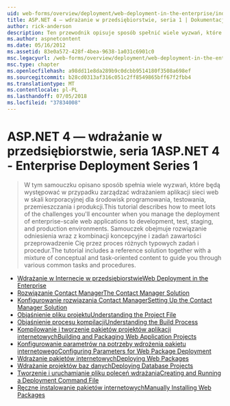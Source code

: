 ```yaml
---
uid: web-forms/overview/deployment/web-deployment-in-the-enterprise/index
title: ASP.NET 4 — wdrażanie w przedsiębiorstwie, seria 1 | Dokumentacja firmy Microsoft
author: rick-anderson
description: Ten przewodnik opisuje sposób spełnić wiele wyzwań, które będzie występować w przypadku zarządzać wdrażaniem aplikacji sieci web skali korporacyjnej rozwój...
ms.author: aspnetcontent
ms.date: 05/16/2012
ms.assetid: 83e0a572-428f-4bea-9638-1a031c6901c0
msc.legacyurl: /web-forms/overview/deployment/web-deployment-in-the-enterprise
msc.type: chapter
ms.openlocfilehash: a98dd11e8da289b9c0dcbb9514180f3508a698ef
ms.sourcegitcommit: b28cd0313af316c051c2ff8549865bff67f2fbb4
ms.translationtype: MT
ms.contentlocale: pl-PL
ms.lasthandoff: 07/05/2018
ms.locfileid: "37834008"
---
```

<a name="aspnet-4---enterprise-deployment-series-1"></a><span data-ttu-id="6261f-103">ASP.NET 4 — wdrażanie w przedsiębiorstwie, seria 1</span><span class="sxs-lookup"><span data-stu-id="6261f-103">ASP.NET 4 - Enterprise Deployment Series 1</span></span>
====================
> <span data-ttu-id="6261f-104">W tym samouczku opisano sposób spełnia wiele wyzwań, które będą występować w przypadku zarządzać wdrażaniem aplikacji sieci web w skali korporacyjnej dla środowisk programowania, testowania, przemieszczania i produkcji.</span><span class="sxs-lookup"><span data-stu-id="6261f-104">This tutorial describes how to meet lots of the challenges you'll encounter when you manage the deployment of enterprise-scale web applications to development, test, staging, and production environments.</span></span> <span data-ttu-id="6261f-105">Samouczek obejmuje rozwiązanie odniesienia wraz z kombinacji koncepcyjne i zadań zawartości przeprowadzenie Cię przez proces różnych typowych zadań i procedur.</span><span class="sxs-lookup"><span data-stu-id="6261f-105">The tutorial includes a reference solution together with a mixture of conceptual and task-oriented content to guide you through various common tasks and procedures.</span></span>


- [<span data-ttu-id="6261f-106">Wdrażanie w Internecie w przedsiębiorstwie</span><span class="sxs-lookup"><span data-stu-id="6261f-106">Web Deployment in the Enterprise</span></span>](web-deployment-in-the-enterprise.md)
- [<span data-ttu-id="6261f-107">Rozwiązanie Contact Manager</span><span class="sxs-lookup"><span data-stu-id="6261f-107">The Contact Manager Solution</span></span>](the-contact-manager-solution.md)
- [<span data-ttu-id="6261f-108">Konfigurowanie rozwiązania Contact Manager</span><span class="sxs-lookup"><span data-stu-id="6261f-108">Setting Up the Contact Manager Solution</span></span>](setting-up-the-contact-manager-solution.md)
- [<span data-ttu-id="6261f-109">Objaśnienie pliku projektu</span><span class="sxs-lookup"><span data-stu-id="6261f-109">Understanding the Project File</span></span>](understanding-the-project-file.md)
- [<span data-ttu-id="6261f-110">Objaśnienie procesu kompilacji</span><span class="sxs-lookup"><span data-stu-id="6261f-110">Understanding the Build Process</span></span>](understanding-the-build-process.md)
- [<span data-ttu-id="6261f-111">Kompilowanie i tworzenie pakietów projektów aplikacji internetowych</span><span class="sxs-lookup"><span data-stu-id="6261f-111">Building and Packaging Web Application Projects</span></span>](building-and-packaging-web-application-projects.md)
- [<span data-ttu-id="6261f-112">Konfigurowanie parametrów na potrzeby wdrożenia pakietu internetowego</span><span class="sxs-lookup"><span data-stu-id="6261f-112">Configuring Parameters for Web Package Deployment</span></span>](configuring-parameters-for-web-package-deployment.md)
- [<span data-ttu-id="6261f-113">Wdrażanie pakietów internetowych</span><span class="sxs-lookup"><span data-stu-id="6261f-113">Deploying Web Packages</span></span>](deploying-web-packages.md)
- [<span data-ttu-id="6261f-114">Wdrażanie projektów baz danych</span><span class="sxs-lookup"><span data-stu-id="6261f-114">Deploying Database Projects</span></span>](deploying-database-projects.md)
- [<span data-ttu-id="6261f-115">Tworzenie i uruchamianie pliku poleceń wdrażania</span><span class="sxs-lookup"><span data-stu-id="6261f-115">Creating and Running a Deployment Command File</span></span>](creating-and-running-a-deployment-command-file.md)
- [<span data-ttu-id="6261f-116">Ręczne instalowanie pakietów internetowych</span><span class="sxs-lookup"><span data-stu-id="6261f-116">Manually Installing Web Packages</span></span>](manually-installing-web-packages.md)
